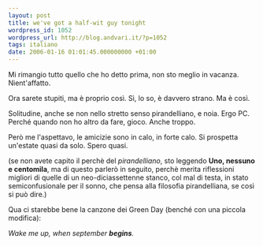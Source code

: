 ```yaml
---
layout: post
title: we've got a half-wit guy tonight
wordpress_id: 1052
wordpress_url: http://blog.andvari.it/?p=1052
tags: italiano
date: 2006-01-16 01:01:45.000000000 +01:00
---
```

Mi rimangio tutto quello che ho detto prima, non sto meglio in vacanza. Nient'affatto.

Ora sarete stupiti, ma è proprio così. Sì, lo so, è davvero strano. Ma è così.

Solitudine, anche se non nello stretto senso pirandelliano, e noia. Ergo PC. Perché quando non ho altro da fare, gioco. Anche troppo.

Però me l'aspettavo, le amicizie sono in calo, in forte calo. Si prospetta un'estate quasi da solo. Spero quasi.

(se non avete capito il perchè del <em>pirandelliano</em>, sto leggendo <strong>Uno, nessuno e centomila</strong>, ma di questo parlerò in seguito, perchè merita riflessioni migliori di quelle di un neo-diciassettenne stanco, col mal di testa, in stato semiconfusionale per il sonno, che pensa alla filosofia pirandelliana, se così si può dire.)

Qua ci starebbe bene la canzone dei Green Day (benché con  una piccola modifica):

<em> Wake me up, when september <strong>begins</strong>.</em>
